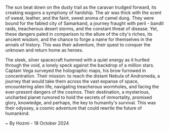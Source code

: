 
The sun beat down on the dusty trail as the caravan trudged forward, its creaking wagons a symphony of hardship. The air was thick with the scent of sweat, leather, and the faint, sweet aroma of camel dung. They were bound for the fabled city of Samarkand, a journey fraught with peril - bandit raids, treacherous desert storms, and the constant threat of disease. Yet, these dangers paled in comparison to the allure of the city's riches, its ancient wisdom, and the chance to forge a name for themselves in the annals of history. This was their adventure, their quest to conquer the unknown and return home as heroes. 

The sleek, silver spacecraft hummed with a quiet energy as it hurtled through the void, a lonely speck against the backdrop of a million stars. Captain Vega surveyed the holographic maps, his brow furrowed in concentration. Their mission: to reach the distant Nebula of Andromeda, a journey that would take them across the vast expanse of space, encountering alien life, navigating treacherous wormholes, and facing the ever-present dangers of the cosmos. Their destination, a mysterious, uncharted planet rumored to hold the secrets of immortality, promised glory, knowledge, and perhaps, the key to humanity's survival. This was their odyssey, a cosmic adventure that could rewrite the future of humankind. 

~ By Hozmi - 18 October 2024
